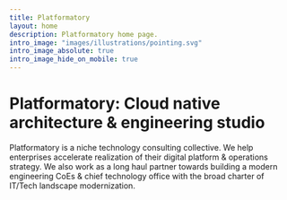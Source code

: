```yaml
---
title: Platformatory
layout: home
description: Platformatory home page.
intro_image: "images/illustrations/pointing.svg"
intro_image_absolute: true
intro_image_hide_on_mobile: true
---
```


# Platformatory: Cloud native architecture & engineering studio

Platformatory is a niche technology consulting collective. We help enterprises accelerate realization of their digital platform & operations strategy. We also work as a long haul partner towards building a modern engineering CoEs & chief technology office with the broad charter of IT/Tech landscape modernization.
